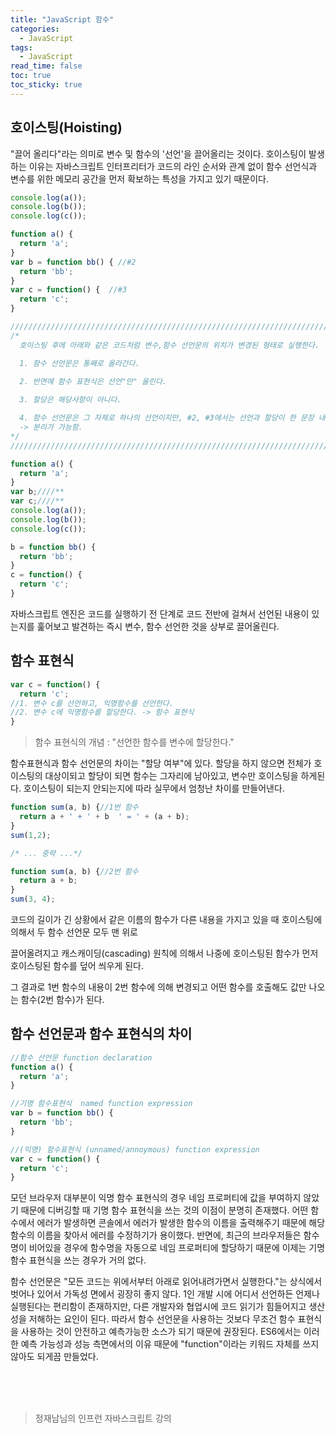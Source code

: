 ```yaml
---
title: "JavaScript 함수"
categories:
  - JavaScript
tags:
  - JavaScript
read_time: false
toc: true
toc_sticky: true
---
```



## 호이스팅(Hoisting) 

"끌어 올리다"라는 의미로 변수 및 함수의 '선언'을 끌어올리는 것이다. 호이스팅이 발생하는 이유는 자바스크립트 인터프리터가
코드의 라인 순서와 관계 없이 함수 선언식과 변수를 위한 메모리 공간을 먼저 확보하는 특성을 가지고 있기 때문이다.

```js
console.log(a());
console.log(b());
console.log(c());

function a() {
  return 'a';
}
var b = function bb() { //#2
  return 'bb';
}
var c = function() {  //#3
  return 'c';
}

/////////////////////////////////////////////////////////////////////////////////
/*  
  호이스팅 후에 아래와 같은 코드처럼 변수,함수 선언문의 위치가 변경된 형태로 실행한다.

  1. 함수 선언문은 통째로 올라간다.
  
  2. 반면에 함수 표현식은 선언"만" 올린다.

  3. 할당은 해당사항이 아니다.

  4. 함수 선언문은 그 자체로 하나의 선언이지만, #2, #3에서는 선언과 할당이 한 문장 내에서 이루어진다.
  -> 분리가 가능함.
*/
/////////////////////////////////////////////////////////////////////////////////

function a() {
  return 'a';
}
var b;////**
var c;////**
console.log(a());
console.log(b());
console.log(c());

b = function bb() {
  return 'bb';
}
c = function() {
  return 'c';
}
```

자바스크립트 엔진은 코드를 실행하기 전 단계로 코드 전반에 걸쳐서 선언된 내용이 있는지를 훑어보고 발견하는 즉시 변수, 함수 선언한 것을 상부로 끌어올린다.

## 함수 표현식

```js
var c = function() {
  return 'c';
//1. 변수 c를 선언하고, 익명함수를 선언한다.
//2. 변수 c에 익명함수를 할당한다. -> 함수 표현식
}
```

>함수 표현식의 개념 : "선언한 함수를 변수에 할당한다."


함수표현식과 함수 선언문의 차이는 "할당 여부"에 있다. 할당을 하지 않으면 전체가 호이스팅의 대상이되고 할당이 되면 함수는 
그자리에 남아있고, 변수만 호이스팅을 하게된다. 호이스팅이 되는지 안되는지에 따라 실무에서 엄청난 차이를 만들어낸다.

```js
function sum(a, b) {//1번 함수
  return a + ' + ' + b  ' = ' + (a + b);
}
sum(1,2);

/* ... 중략 ...*/

function sum(a, b) {//2번 함수
  return a + b;
}
sum(3, 4);
```

코드의 길이가 긴 상황에서 같은 이름의 함수가 다른 내용을 가지고 있을 때 호이스팅에 의해서 두 함수 선언문 모두 맨 위로 

끌어올려지고 캐스캐이딩(cascading) 원칙에 의해서 나중에 호이스팅된 함수가 먼저 호이스팅된 함수를 덮어 씌우게 된다. 

그 결과로 1번 함수의 내용이 2번 함수에 의해 변경되고 어떤 함수를 호출해도 값만 나오는 함수(2번 함수)가 된다.


## 함수 선언문과 함수 표현식의 차이

```js
//함수 선언문 function declaration
function a() {
  return 'a';
}

//기명 함수표현식  named function expression
var b = function bb() {
  return 'bb';
}

//(익명) 함수표현식 (unnamed/annoymous) function expression
var c = function() {
  return 'c';
}
```

모던 브라우저 대부분이 익명 함수 표현식의 경우 네임 프로퍼티에 값을 부여하지 않았기 때문에 디버깅할 때 기명 함수 표현식을 쓰는 것의 이점이 분명히 존재했다. 어떤 함수에서 에러가 발생하면 콘솔에서 에러가 발생한 함수의 이름을 출력해주기 때문에 
해당 함수의 이름을 찾아서 에러를 수정하기가 용이했다. 반면에, 최근의 브라우저들은 함수명이 비어있을 경우에 함수명을 
자동으로 네임 프로퍼티에 할당하기 때문에 이제는 기명 함수 표현식을 쓰는 경우가 거의 없다.


함수 선언문은 "모든 코드는 위에서부터 아래로 읽어내려가면서 실행한다."는 상식에서 벗어나 있어서 가독성 면에서 
굉장히 좋지 않다. 1인 개발 시에 어디서 선언하든 언제나 실행된다는 편리함이 존재하지만, 다른 개발자와 협업시에 
코드 읽기가 힘들어지고 생산성을 저해하는 요인이 된다. 따라서 함수 선언문을 사용하는 것보다 무조건 함수 표현식을 사용하는 
것이 안전하고 예측가능한 소스가 되기 때문에 권장된다. ES6에서는 이러한 예측 가능성과 성능 측면에서의 이유 때문에 "function"이라는 키워드 자체를 쓰지 않아도 되게끔 만들었다.

<br>
<br>
<br>

>정재남님의 인프런 자바스크립트 강의